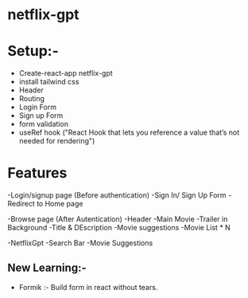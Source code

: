 # netflix-gpt

# Setup:-
- Create-react-app netflix-gpt
- install tailwind css
- Header
- Routing
- Login Form
- Sign up Form
- form validation
- useRef hook ("React Hook that lets you reference a value that’s not needed for rendering")

# Features
-Login/signup page (Before authentication)
    -Sign In/ Sign Up Form
    -Redirect to Home page

-Browse page (After Autentication)
    -Header
    -Main Movie
        -Trailer in Background
        -Title & DEscription
        -Movie suggestions 
            -Movie List * N

-NetflixGpt
    -Search Bar
    -Movie Suggestions



## New Learning:-
- Formik :- Build form in react without tears.
